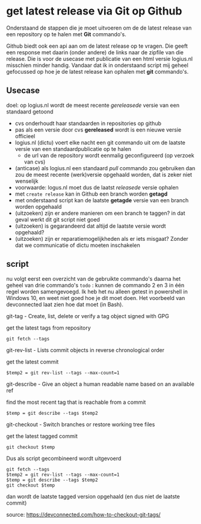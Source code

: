 # get latest release via Git op Github

Onderstaand de stappen die je moet uitvoeren om de de latest release van een repository op te halen met **Git** commando's. 

Github biedt ook een api aan om de latest release op te vragen. Die geeft een response met daarin (onder andere) de links naar de zipfile van die release. Die is voor de usecase met publicatie van een html versie logius.nl misschien minder handig. Vandaar dat ik in onderstaand script mij geheel gefocussed op hoe je de latest release kan ophalen met **git** commando's.  

## Usecase

doel: op logius.nl wordt de meest recente *gereleasede* versie van een standaard getoond

- cvs onderhoudt haar standaarden in repositories op github
- pas als een versie door cvs **gereleased** wordt is een nieuwe versie officieel
- logius.nl (dictu) voert elke nacht een git commando uit om de laatste versie van een standaardpublicatie op te halen
  - de url van de repository wordt eenmalig geconfigureerd (op verzoek van cvs)
- (anticase) als logius.nl een standaard *pull* commando zou gebruiken dan zou de meest recente (werk)versie opgehaald worden, dat is zeker niet wenselijk
- voorwaarde: logus.nl moet dus de laatst *releasede* versie ophalen
- met `create release` kan in Github een branch worden **getagd** 
- met onderstaand script kan de laatste **getagde** versie van een branch worden opgehaald
- (uitzoeken) zijn er andere manieren om een branch te taggen? in dat geval werkt dit git script niet goed
- (uitzoeken) is gegarandeerd dat altijd de laatste versie wordt opgehaald?
- (uitzoeken) zijn er reparatiemogelijkheden als er iets misgaat? Zonder dat we communicatie of dictu moeten inschakelen

## script

nu volgt eerst een overzicht van de gebruikte commando's
daarna het geheel van drie commando's 
`todo` : kunnen de commando 2 en 3 in één regel worden samengevoegd. Ik heb het nu alleen getest in powershell in Windows 10, en weet niet goed hoe je dit moet doen. Het voorbeeld van devconnected laat zien hoe dat moet (in Bash).   


git-tag - Create, list, delete or verify a tag object signed with GPG

get the latest tags from repository

```
git fetch --tags
```

git-rev-list - Lists commit objects in reverse chronological order

get the latest commit

```
$temp2 = git rev-list --tags --max-count=1
```

git-describe - Give an object a human readable name based on an available ref

find the most recent tag that is reachable from a commit

```
$temp = git describe --tags $temp2
```

git-checkout - Switch branches or restore working tree files

get the latest tagged commit
```
git checkout $temp
```

Dus als script gecombineerd wordt uitgevoerd
```
git fetch --tags
$temp2 = git rev-list --tags --max-count=1
$temp = git describe --tags $temp2
git checkout $temp
```

dan wordt de laatste tagged version opgehaald (en dus niet de laatste commit)

source: <https://devconnected.com/how-to-checkout-git-tags/>